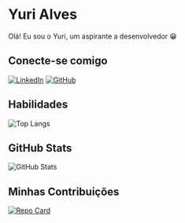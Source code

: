 # Yuri Alves
Olá! Eu sou o Yuri, um aspirante a desenvolvedor 😁

## Conecte-se comigo
[![LinkedIn](https://img.shields.io/badge/LinkedIn-FFFF00?style=for-the-badge&logo=linkedin&logoColor=000)](https://www.linkedin.com/in/yurialvesdeveloper/)
[![GitHub](https://img.shields.io/badge/GitHub-FFFF00?style=for-the-badge&logo=GitHub&logoColor=000)](https://github.com/yuriaddev)

## Habilidades
![Top Langs](https://github-readme-stats-git-masterrstaa-rickstaa.vercel.app/api/top-langs/?username=yuriaddev&layout=compact&bg_color=000&border_color=FFFF00&title_color=FFFF00&text_color=FFF)

## GitHub Stats
![GitHub Stats](https://github-readme-stats.vercel.app/api?username=yuriaddev&theme=transparent&bg_color=000&border_color=FFFF00&show_icons=true&icon_color=FFFF00&title_color=FFFF00&text_color=FFF&hide_title=true)

## Minhas Contribuições
[![Repo Card](https://github-readme-stats.vercel.app/api/pin/?username=yuriaddev&repo=dio-lab-open-source&bg_color=000&border_color=FFFF00&show_icons=true&icon_color=FFFF00&title_color=FFFF00&text_color=FFF)](https://github.com/yuriaddev/dio-lab-open-source)
